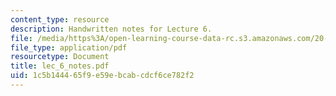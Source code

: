 ```yaml
---
content_type: resource
description: Handwritten notes for Lecture 6.
file: /media/https%3A/open-learning-course-data-rc.s3.amazonaws.com/20-410j-molecular-cellular-and-tissue-biomechanics-be-410j-spring-2003/1c5b144465f9e59ebcabcdcf6ce782f2_lec_6_notes.pdf
file_type: application/pdf
resourcetype: Document
title: lec_6_notes.pdf
uid: 1c5b1444-65f9-e59e-bcab-cdcf6ce782f2
---
```

